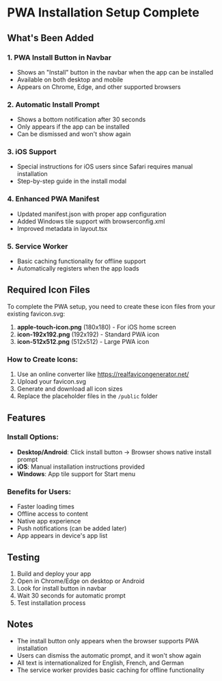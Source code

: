 # PWA Installation Setup Complete

## What's Been Added

### 1. PWA Install Button in Navbar
- Shows an "Install" button in the navbar when the app can be installed
- Available on both desktop and mobile
- Appears on Chrome, Edge, and other supported browsers

### 2. Automatic Install Prompt
- Shows a bottom notification after 30 seconds
- Only appears if the app can be installed
- Can be dismissed and won't show again

### 3. iOS Support
- Special instructions for iOS users since Safari requires manual installation
- Step-by-step guide in the install modal

### 4. Enhanced PWA Manifest
- Updated manifest.json with proper app configuration
- Added Windows tile support with browserconfig.xml
- Improved metadata in layout.tsx

### 5. Service Worker
- Basic caching functionality for offline support
- Automatically registers when the app loads

## Required Icon Files

To complete the PWA setup, you need to create these icon files from your existing favicon.svg:

1. **apple-touch-icon.png** (180x180) - For iOS home screen
2. **icon-192x192.png** (192x192) - Standard PWA icon
3. **icon-512x512.png** (512x512) - Large PWA icon

### How to Create Icons:

1. Use an online converter like https://realfavicongenerator.net/
2. Upload your favicon.svg
3. Generate and download all icon sizes
4. Replace the placeholder files in the `/public` folder

## Features

### Install Options:
- **Desktop/Android**: Click install button → Browser shows native install prompt
- **iOS**: Manual installation instructions provided
- **Windows**: App tile support for Start menu

### Benefits for Users:
- Faster loading times
- Offline access to content
- Native app experience
- Push notifications (can be added later)
- App appears in device's app list

## Testing

1. Build and deploy your app
2. Open in Chrome/Edge on desktop or Android
3. Look for install button in navbar
4. Wait 30 seconds for automatic prompt
5. Test installation process

## Notes

- The install button only appears when the browser supports PWA installation
- Users can dismiss the automatic prompt, and it won't show again
- All text is internationalized for English, French, and German
- The service worker provides basic caching for offline functionality
